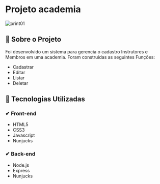 # Projeto academia

![print01](https://user-images.githubusercontent.com/69124206/109396409-2741e680-7910-11eb-9276-90562151d005.png)

## 🚀 Sobre o Projeto

Foi desenvolvido um sistema para gerencia o cadastro Instrutores e Membros em uma academia.
Foram construidas as seguintes Funções:

- Cadastrar
- Editar
- Listar
- Deletar


## 🚀 Tecnologias Utilizadas

###  ✔ Front-end

- HTML5
- CSS3
- Javascript
- Nunjucks

###  ✔ Back-end

- Node.js
- Express
- Nunjucks
